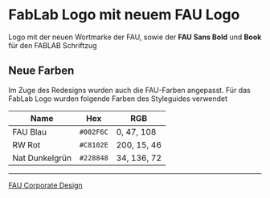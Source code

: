 # FabLab Logo mit neuem FAU Logo
Logo mit der neuen Wortmarke der FAU, sowie der **FAU Sans Bold** und **Book** für den FABLAB Schriftzug

## Neue Farben
Im Zuge des Redesigns wurden auch die FAU-Farben angepasst. Für das FabLab Logo wurden folgende Farben des Styleguides verwendet

Name | Hex | RGB
--- | --- | ---
FAU Blau | `#002F6C` | 0, 47, 108
RW Rot | `#C8102E` | 200, 15, 46
Nat Dunkelgrün | `#228848` | 34, 136, 72

___
[FAU Corporate Design](https://www.intern.fau.de/kommunikation-marketing-und-corporate-identity/corporate-identity/)